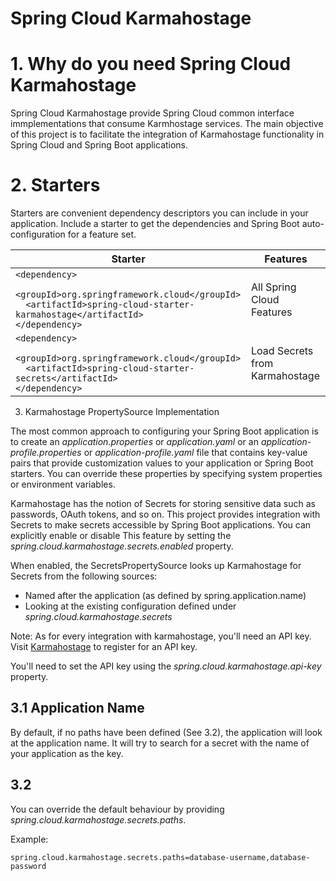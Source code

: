 Spring Cloud Karmahostage
===

# 1. Why do you need Spring Cloud Karmahostage

Spring Cloud Karmahostage provide Spring Cloud common interface immplementations that consume Karmhostage services. 
The main objective of this project is to facilitate the integration of Karmahostage functionality in Spring Cloud and Spring Boot applications.


# 2. Starters

Starters are convenient dependency descriptors you can include in your application. Include a starter to get the dependencies
and Spring Boot auto-configuration for a feature set.

| Starter  | Features  | 
|---|---|
|  ```<dependency>``` <br /> ```  <groupId>org.springframework.cloud</groupId>```<br />```  <artifactId>spring-cloud-starter-karmahostage</artifactId>``` <br /> ```</dependency>``` | All Spring Cloud Features |
|  ```<dependency>``` <br /> ```  <groupId>org.springframework.cloud</groupId>```<br />```  <artifactId>spring-cloud-starter-secrets</artifactId>``` <br /> ```</dependency>``` | Load Secrets from Karmahostage |

3. Karmahostage PropertySource Implementation

The most common approach to configuring your Spring Boot application is to 
create an *application.properties* or *application.yaml* or an *application-profile.properties* or *application-profile.yaml*
file that contains key-value pairs that provide customization values to your application or Spring Boot starters. 
You can override these properties by specifying system properties or environment variables.

Karmahostage has the notion of Secrets for storing sensitive data such as passwords, OAuth tokens, and so on. 
This project provides integration with Secrets to make secrets accessible by Spring Boot applications. 
You can explicitly enable or disable This feature by setting the *spring.cloud.karmahostage.secrets.enabled* property.

When enabled, the SecretsPropertySource looks up Karmahostage for Secrets from the following sources:

- Named after the application (as defined by spring.application.name)
- Looking at the existing configuration defined under *spring.cloud.karmahostage.secrets*

Note: 
As for every integration with karmahostage, you'll need an API key. Visit [Karmahostage](https://dashboard.karmahostage.com) to register for an API key.

You'll need to set the API key using the *spring.cloud.karmahostage.api-key* property.

## 3.1 Application Name

By default, if no paths have been defined (See 3.2), the application will look at the application name. It will try to search for
a secret with the name of your application as the key. 

## 3.2

You can override the default behaviour by providing *spring.cloud.karmahostage.secrets.paths*.

Example:

```properties
spring.cloud.karmahostage.secrets.paths=database-username,database-password
```




 